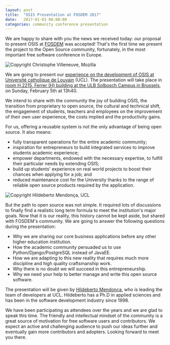 ```yaml
---
layout: post
title:  "OSIS Presentation at FOSDEM 2017"
date:   2017-01-03 06:00:00
categories: community conference presentation
---
```


We are happy to share with you the news we received today: our proposal to
present OSIS at [FOSDEM](https://fosdem.org/2017/about/) was accepted! That's
the first time we present the project to the Open Source community, fortunately,
in the most important free software conference in Europe.

<img src="{{ site.url }}/assets/posts/fosdem.jpg" alt="Copyright Christophe
Villeneuve, Mozilla">

We are going to present our [experience on the development of OSIS at Université
catholique de Louvain](https://fosdem.org/2017/schedule/event/open_student_info_system/)
(UCL). The presentation will take place in [room H.2215, Ferrer (H) building at
the ULB Solbosch Campus in Brussels](https://fosdem.org/2017/schedule/buildings/#h),
on Sunday, February 5th at 13h40.

We intend to share with the community the joy of building OSIS, the transition
from proprietary to open source, the cultural and technical shift, the
engagement of students, teachers and employees on the improvement of their own
user experience, the costs implied and the productivity gains.

For us, offering a reusable system is not the only advantage of being open
source. It also means:

* fully transparent operations for the entire academic community;
* inspiration for entrepreneurs to build integrated services to improve students
  academic experience;
* empower departments, endowed with the necessary expertise, to fulfill their
  particular needs by extending OSIS;
* build up students' experience on real world projects to boost their chances
  when applying for a job; and
* reduced maintenance cost for the University thanks to the range of reliable
  open source products required by the application.

<img src="{{ site.url }}/assets/posts/osis-meeting.jpg" alt="Copyright
Hildeberto Mendonça, UCL">

But the path to open source was not simple. It required lots of discussions to
finally find a realistic long term formula to meet the institution's major
goals. Now that it is our reality, this history cannot be kept aside, but shared
with FOSDEM's community. We are going to answer the following questions during
the presentation:

* Why we are sharing our core business applications before any other higher
  education institution.
* How the academic community persuaded us to use Python/Django/PostgreSQL
  instead of JavaEE.
* How we are adapting to this new reality that requires much more discipline and
  high quality craftsmanship work.
* Why there is no doubt we will succeed in this entrepreneurship.
* Why we need your help to better manage and write this open source software.

The presentation will be given by [Hildeberto Mendonça](http://www.hildeberto.com),
who is leading the team of developers at UCL. Hildeberto has a Ph.D in applied
sciences and has been in the software development industry since 1998.

We have been participating as attendees over the years and we are glad to speak
this time. The friendly and intellectual mindset of the community is a great
source of motivation for free software users and contributors. We expect an
active and challenging audience to push our ideas further and eventually gain
more contributors and adopters. Looking forward to meet you there.
